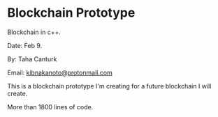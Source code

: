 # Blockchain Prototype

Blockchain in c++.

Date: Feb 9.

By: Taha Canturk

Email: kibnakanoto@protonmail.com

This is a blockchain prototype I'm creating for a future blockchain I will create.

More than 1800 lines of code.
